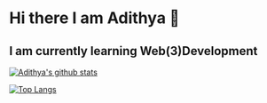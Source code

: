 # Hi there I am Adithya 👋

## I am currently learning Web(3)Development
<!--
**Adithya-Sr/Adithya-Sr** is a ✨ _special_ ✨ repository because its `README.md` (this file) appears on your GitHub profile.

Here are some ideas to get you started:
-->


[![Adithya's github stats](https://github-readme-stats.vercel.app/api?username=Adithya-Sr&count_private=true&show_icons=true&theme=radical&hide_rank=false)](https://github.com/Adithya-Sr/github-readme-stats)


[![Top Langs](https://github-readme-stats.vercel.app/api/top-langs/?username=Adithya-Sr)](https://github.com/Adithya-Sr/github-readme-stats)


 

 

 

 
